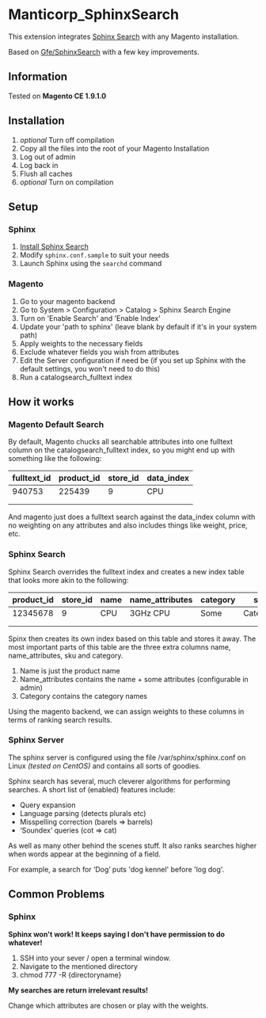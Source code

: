 # Manticorp_SphinxSearch

This extension integrates [Sphinx Search](http://sphinxsearch.com/) with any Magento installation.

Based on [Gfe/SphinxSearch](https://github.com/fheyer/sphinxsearch) with a few key improvements.

## Information

Tested on **Magento CE 1.9.1.0**

## Installation

1. *optional* Turn off compilation
2. Copy all the files into the root of your Magento Installation
3. Log out of admin
4. Log back in
5. Flush all caches
6. *optional* Turn on compilation

## Setup

### Sphinx

1. [Install Sphinx Search](http://sphinxsearch.com/docs/current.html#installation)
2. Modify ```sphinx.conf.sample``` to suit your needs
3. Launch Sphinx using the ```searchd``` command

### Magento

1. Go to your magento backend
2. Go to System > Configuration > Catalog > Sphinx Search Engine
3. Turn on 'Enable Search' and 'Enable Index'
4. Update your 'path to sphinx' (leave blank by default if it's in your system path)
5. Apply weights to the necessary fields
6. Exclude whatever fields you wish from attributes
7. Edit the Server configuration if need be (if you set up Sphinx with the default settings, you won't need to do this)
8. Run a catalogsearch_fulltext index

## How it works

### Magento Default Search

By default, Magento chucks all searchable attributes into one fulltext column on the catalogsearch_fulltext index, so you might end up with something like the following:

| fulltext_id | product_id | store_id |    data_index    |
|-------------|------------|----------|------------------|
|    940753   |   225439   |     9    | CPU | 1.23 | 3.0 |
|             |            |          |                  |
|             |            |          |                  |

And magento just does a fulltext search against the data_index column with no weighting on any attributes and also includes things like weight, price, etc.

### Sphinx Search

Sphinx Search overrides the fulltext index and creates a new index table that looks more akin to the following:

|    product_id    |    store_id    |    name    |    name_attributes    |    category     | sku |    data_index     |
|------------------|----------------|------------|-----------------------|-----------------|-----|-------------------|
| 12345678         | 9              | CPU        | 3GHz CPU              | Some | Category | Foo | CPU | 1.23 | 3.0  |
|                  |                |            |                       |                 |     |                   |
|                  |                |            |                       |                 |     |                   |

Spinx then creates its own index based on this table and stores it away. The most important parts of this table are the three extra columns name, name_attributes, sku and category.

1. Name is just the product name
2. Name_attributes contains the name + some attributes (configurable in admin)
3. Category contains the category names

Using the magento backend, we can assign weights to these columns in terms of ranking search results.

### Sphinx Server

The sphinx server is configured using the file /var/sphinx/sphinx.conf on Linux *(tested on CentOS)* and contains all sorts of goodies.

Sphinx search has several, much cleverer algorithms for performing searches. A short list of (enabled) features include:

* Query expansion
* Language parsing (detects plurals etc)
* Misspelling correction (barels => barrels)
* ‘Soundex’ queries (cot => cat)

As well as many other behind the scenes stuff. It also ranks searches higher when words appear at the beginning of a field.

For example, a search for ‘Dog’ puts 'dog kennel' before 'log dog'.

## Common Problems

### Sphinx

**Sphinx won't work! It keeps saying I don't have permission to do whatever!**

1. SSH into your sever / open a terminal window.
2. Navigate to the mentioned directory
3. chmod 777 -R {directoryname}

**My searches are return irrelevant results!**

Change which attributes are chosen or play with the weights.